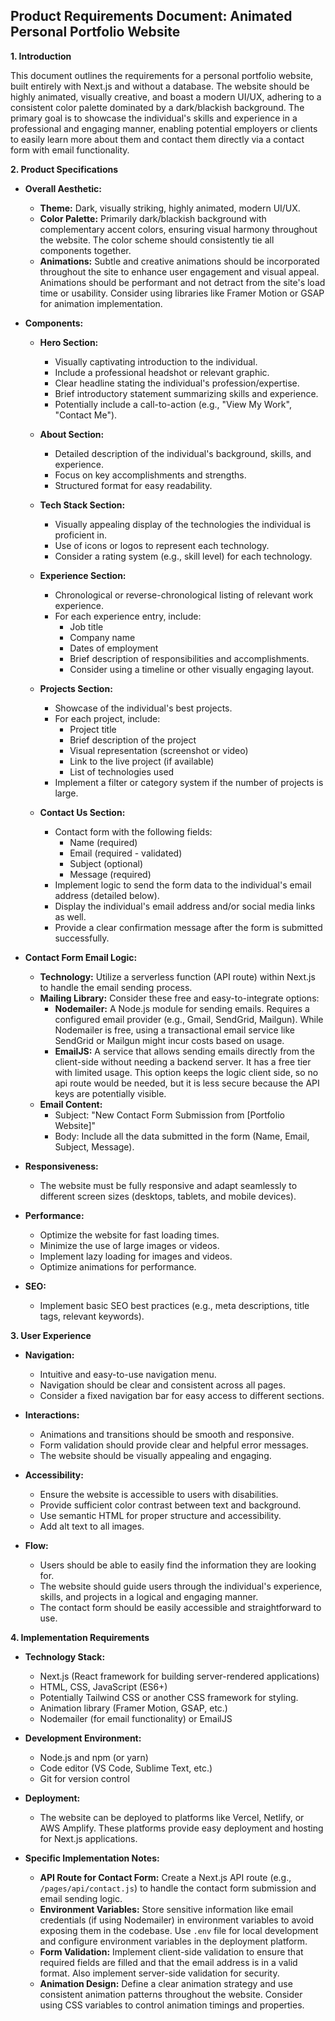 ## Product Requirements Document: Animated Personal Portfolio Website

**1. Introduction**

This document outlines the requirements for a personal portfolio website, built entirely with Next.js and without a database. The website should be highly animated, visually creative, and boast a modern UI/UX, adhering to a consistent color palette dominated by a dark/blackish background. The primary goal is to showcase the individual's skills and experience in a professional and engaging manner, enabling potential employers or clients to easily learn more about them and contact them directly via a contact form with email functionality.

**2. Product Specifications**

*   **Overall Aesthetic:**
    *   **Theme:**  Dark, visually striking, highly animated, modern UI/UX.
    *   **Color Palette:** Primarily dark/blackish background with complementary accent colors, ensuring visual harmony throughout the website. The color scheme should consistently tie all components together.
    *   **Animations:**  Subtle and creative animations should be incorporated throughout the site to enhance user engagement and visual appeal. Animations should be performant and not detract from the site's load time or usability. Consider using libraries like Framer Motion or GSAP for animation implementation.

*   **Components:**
    *   **Hero Section:**
        *   Visually captivating introduction to the individual.
        *   Include a professional headshot or relevant graphic.
        *   Clear headline stating the individual's profession/expertise.
        *   Brief introductory statement summarizing skills and experience.
        *   Potentially include a call-to-action (e.g., "View My Work", "Contact Me").

    *   **About Section:**
        *   Detailed description of the individual's background, skills, and experience.
        *   Focus on key accomplishments and strengths.
        *   Structured format for easy readability.

    *   **Tech Stack Section:**
        *   Visually appealing display of the technologies the individual is proficient in.
        *   Use of icons or logos to represent each technology.
        *   Consider a rating system (e.g., skill level) for each technology.

    *   **Experience Section:**
        *   Chronological or reverse-chronological listing of relevant work experience.
        *   For each experience entry, include:
            *   Job title
            *   Company name
            *   Dates of employment
            *   Brief description of responsibilities and accomplishments.
            *   Consider using a timeline or other visually engaging layout.

    *   **Projects Section:**
        *   Showcase of the individual's best projects.
        *   For each project, include:
            *   Project title
            *   Brief description of the project
            *   Visual representation (screenshot or video)
            *   Link to the live project (if available)
            *   List of technologies used
        *   Implement a filter or category system if the number of projects is large.

    *   **Contact Us Section:**
        *   Contact form with the following fields:
            *   Name (required)
            *   Email (required - validated)
            *   Subject (optional)
            *   Message (required)
        *   Implement logic to send the form data to the individual's email address (detailed below).
        *   Display the individual's email address and/or social media links as well.
        *   Provide a clear confirmation message after the form is submitted successfully.

*   **Contact Form Email Logic:**
    *   **Technology:** Utilize a serverless function (API route) within Next.js to handle the email sending process.
    *   **Mailing Library:**  Consider these free and easy-to-integrate options:
        *   **Nodemailer:** A Node.js module for sending emails.  Requires a configured email provider (e.g., Gmail, SendGrid, Mailgun).  While Nodemailer is free, using a transactional email service like SendGrid or Mailgun might incur costs based on usage.
        *   **EmailJS:** A service that allows sending emails directly from the client-side without needing a backend server.  It has a free tier with limited usage. This option keeps the logic client side, so no api route would be needed, but it is less secure because the API keys are potentially visible.
    *   **Email Content:**
        *   Subject: "New Contact Form Submission from [Portfolio Website]"
        *   Body: Include all the data submitted in the form (Name, Email, Subject, Message).

*   **Responsiveness:**
    *   The website must be fully responsive and adapt seamlessly to different screen sizes (desktops, tablets, and mobile devices).

*   **Performance:**
    *   Optimize the website for fast loading times.
    *   Minimize the use of large images or videos.
    *   Implement lazy loading for images and videos.
    *   Optimize animations for performance.

*   **SEO:**
    *   Implement basic SEO best practices (e.g., meta descriptions, title tags, relevant keywords).

**3. User Experience**

*   **Navigation:**
    *   Intuitive and easy-to-use navigation menu.
    *   Navigation should be clear and consistent across all pages.
    *   Consider a fixed navigation bar for easy access to different sections.

*   **Interactions:**
    *   Animations and transitions should be smooth and responsive.
    *   Form validation should provide clear and helpful error messages.
    *   The website should be visually appealing and engaging.

*   **Accessibility:**
    *   Ensure the website is accessible to users with disabilities.
    *   Provide sufficient color contrast between text and background.
    *   Use semantic HTML for proper structure and accessibility.
    *   Add alt text to all images.

*   **Flow:**
    *   Users should be able to easily find the information they are looking for.
    *   The website should guide users through the individual's experience, skills, and projects in a logical and engaging manner.
    *   The contact form should be easily accessible and straightforward to use.

**4. Implementation Requirements**

*   **Technology Stack:**
    *   Next.js (React framework for building server-rendered applications)
    *   HTML, CSS, JavaScript (ES6+)
    *   Potentially Tailwind CSS or another CSS framework for styling.
    *   Animation library (Framer Motion, GSAP, etc.)
    *   Nodemailer (for email functionality) or EmailJS

*   **Development Environment:**
    *   Node.js and npm (or yarn)
    *   Code editor (VS Code, Sublime Text, etc.)
    *   Git for version control

*   **Deployment:**
    *   The website can be deployed to platforms like Vercel, Netlify, or AWS Amplify.  These platforms provide easy deployment and hosting for Next.js applications.

*   **Specific Implementation Notes:**
    *   **API Route for Contact Form:** Create a Next.js API route (e.g., `/pages/api/contact.js`) to handle the contact form submission and email sending logic.
    *   **Environment Variables:** Store sensitive information like email credentials (if using Nodemailer) in environment variables to avoid exposing them in the codebase.  Use `.env` file for local development and configure environment variables in the deployment platform.
    *   **Form Validation:** Implement client-side validation to ensure that required fields are filled and that the email address is in a valid format. Also implement server-side validation for security.
    *   **Animation Design:** Define a clear animation strategy and use consistent animation patterns throughout the website. Consider using CSS variables to control animation timings and properties.
